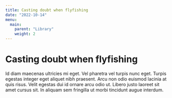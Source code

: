 ```yaml
---
title: Casting doubt when flyfishing
date: "2022-10-14"
menu:
  main:
    parent: "Library"
    weight: 2
---
```


# Casting doubt when flyfishing

Id diam maecenas ultricies mi eget. Vel pharetra vel turpis nunc eget.
Turpis egestas integer eget aliquet nibh praesent. Arcu non odio euismod
lacinia at quis risus. Velit egestas dui id ornare arcu odio ut. Libero
justo laoreet sit amet cursus sit. In aliquam sem fringilla ut morbi
tincidunt augue interdum.
